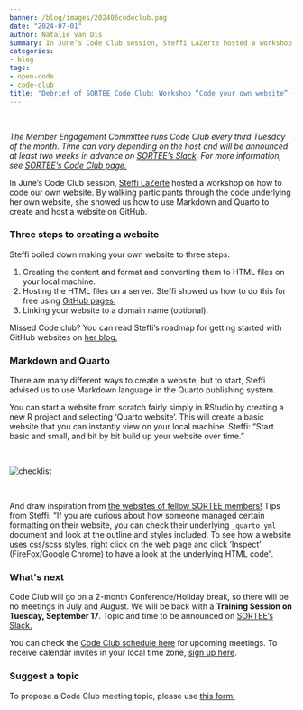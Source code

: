 ```yaml
---
banner: /blog/images/202406codeclub.png
date: "2024-07-01"
author: Natalie van Dis
summary: In June’s Code Club session, Steffi LaZerte hosted a workshop on how to code our own website. By walking participants through the code underlying her own website, she showed us how to use Markdown and Quarto to create and host a website on GitHub.
categories:
- blog
tags: 
- open-code
- code-club
title: "Debrief of SORTEE Code Club: Workshop “Code your own website” - Tuesday June 18" 
---
```

&nbsp;

*The Member Engagement Committee runs Code Club every third Tuesday of the month. Time can vary depending on the host and will be announced at least two weeks in advance on [SORTEE’s Slack](https://sortee.org/join). For more information, see [SORTEE’s Code Club page.](https://www.sortee.org/code_club/)*   

In June’s Code Club session, [Steffi LaZerte](https://steffilazerte.ca/) hosted a workshop on how to code our own website. By walking participants through the code underlying her own website, she showed us how to use Markdown and Quarto to create and host a website on GitHub.   

### Three steps to creating a website
Steffi boiled down making your own website to three steps: 

1. Creating the content and format and converting them to HTML files on your local machine.  
2. Hosting the HTML files on a server. Steffi showed us how to do this for free using [GitHub pages.](https://docs.github.com/en/pages/getting-started-with-github-pages)  
3. Linking your website to a domain name (optional). 

Missed Code club? You can read Steffi’s roadmap for getting started with GitHub websites on [her blog.](https://steffilazerte.ca/posts/github-website/)
    
    
### Markdown and Quarto
There are many different ways to create a website, but to start, Steffi advised us to use Markdown language in the Quarto publishing system.    

You can start a website from scratch fairly simply in RStudio by creating a new R project and selecting ‘Quarto website’. This will create a basic website that you can instantly view on your local machine. Steffi: “Start basic and small, and bit by bit build up your website over time.”   

&nbsp;

![checklist](/blog/images/202406codeclub.png)

&nbsp;

And draw inspiration from [the websites of fellow SORTEE members!](https://docs.google.com/document/d/1VlWhIgEaAXIMvMekr4XYQ5yUQ-YrP-Y2-buNoIb8Iv0/edit?usp=sharing) Tips from Steffi: “If you are curious about how someone managed certain formatting on their website, you can check their underlying `_quarto.yml` document and look at the outline and styles included. To see how a website uses css/scss styles, right click on the web page and click ‘Inspect’ (FireFox/Google Chrome) to have a look at the underlying HTML code”.    

### What's next
Code Club will go on a 2-month Conference/Holiday break, so there will be no meetings in July and August. We will be back with a **Training Session on Tuesday, September 17**. Topic and time to be announced on [SORTEE’s Slack.](https://sortee.org/join/)    

You can check the [Code Club schedule here](https://docs.google.com/spreadsheets/d/1rOOOE7ghPduwtFftG0DJJf0DXVigAdcmQ0xdEwbKQXo/edit?usp=sharing) for upcoming meetings. To receive calendar invites in your local time zone, [sign up here](https://forms.gle/yKrEm6xAKZtom5kt7).    

### Suggest a topic 
To propose a Code Club meeting topic, please use [this form.](https://forms.gle/eZy81dUymiZNJetu8)
